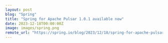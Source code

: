 ```yaml
---
layout: post
blog: "Spring"
title: "Spring for Apache Pulsar 1.0.1 available now"
date: 2023-12-18T00:00:00Z
image: images/spring.png
remote_url: "https://spring.io/blog/2023/12/18/spring-for-apache-pulsar-1-0-1-available-now"
---
```

